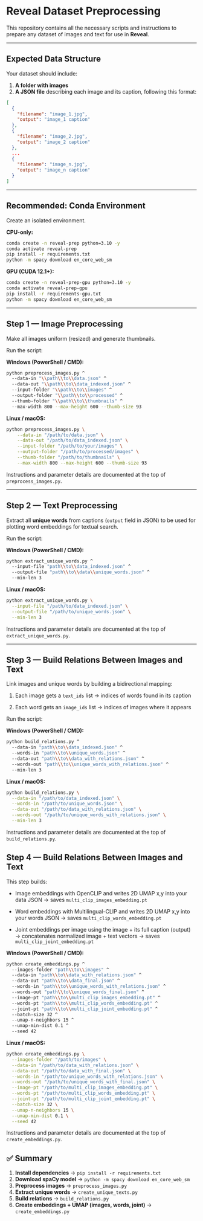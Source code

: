 # Reveal Dataset Preprocessing

This repository contains all the necessary scripts and instructions to prepare any dataset of images and text for use in **Reveal**.

---

## Expected Data Structure

Your dataset should include:

1. **A folder with images**  
2. **A JSON file** describing each image and its caption, following this format:

```json
[
  {
    "filename": "image_1.jpg",
    "output": "image_1 caption"
  },
  {
    "filename": "image_2.jpg",
    "output": "image_2 caption"
  },
  ...
  {
    "filename": "image_n.jpg",
    "output": "image_n caption"
  }
]
```
---

## Recommended: Conda Environment

Create an isolated environment.

**CPU-only:**

```bash
conda create -n reveal-prep python=3.10 -y
conda activate reveal-prep
pip install -r requirements.txt
python -m spacy download en_core_web_sm
```

**GPU (CUDA 12.1+):**

```bash
conda create -n reveal-prep-gpu python=3.10 -y
conda activate reveal-prep-gpu
pip install -r requirements-gpu.txt
python -m spacy download en_core_web_sm

```

---

## Step 1 — Image Preprocessing

Make all images uniform (resized) and generate thumbnails.

Run the script:

**Windows (PowerShell / CMD):**
```bash
python preprocess_images.py ^
  --data-in "\\path\\to\\data.json" ^
  --data-out "\\path\\to\\data_indexed.json" ^
  --input-folder "\\path\\to\\images" ^
  --output-folder "\\path\\to\\processed" ^
  --thumb-folder "\\path\\to\\thumbnails" ^
  --max-width 800 --max-height 600 --thumb-size 93
```

**Linux / macOS:**
```bash
python preprocess_images.py \
    --data-in "/path/to/data.json" \
    --data-out "/path/to/data_indexed.json" \
    --input-folder "/path/to/your/images" \
    --output-folder "/path/to/processed/images" \
    --thumb-folder "/path/to/thumbnails" \
    --max-width 800 --max-height 600 --thumb-size 93
```

Instructions and parameter details are documented at the top of `preprocess_images.py`.

---

## Step 2 — Text Preprocessing

Extract all **unique words** from captions (`output` field in JSON) to be used for plotting word embeddings for textual search.

Run the script:

**Windows (PowerShell / CMD):**
```bash
python extract_unique_words.py ^
  --input-file "path\\to\\data_indexed.json" ^
  --output-file "path\\to\\data\\unique_words.json" ^
  --min-len 3
```

**Linux / macOS:**
```bash
python extract_unique_words.py \
  --input-file "/path/to/data_indexed.json" \
  --output-file "/path/to/unique_words.json" \
  --min-len 3
```

Instructions and parameter details are documented at the top of `extract_unique_words.py`.

---

## Step 3 — Build Relations Between Images and Text

Link images and unique words by building a bidirectional mapping:

1. Each image gets a `text_ids` list → indices of words found in its caption

2. Each word gets an `image_ids` list → indices of images where it appears

Run the script:

**Windows (PowerShell / CMD):**
```bash
python build_relations.py ^
  --data-in "path\\to\\data_indexed.json" ^
  --words-in "path\\to\\unique_words.json" ^
  --data-out "path\\to\\data_with_relations.json" ^
  --words-out "path\\to\\unique_words_with_relations.json" ^
  --min-len 3
```

**Linux / macOS:**
```bash
python build_relations.py \
  --data-in "/path/to/data_indexed.json" \
  --words-in "/path/to/unique_words.json" \
  --data-out "/path/to/data_with_relations.json" \
  --words-out "/path/to/unique_words_with_relations.json" \
  --min-len 3
```

Instructions and parameter details are documented at the top of `build_relations.py`.

## Step 4 — Build Relations Between Images and Text

This step builds:

- Image embeddings with OpenCLIP and writes 2D UMAP x,y into your data JSON → saves `multi_clip_images_embedding.pt`

- Word embeddings with Multilingual-CLIP and writes 2D UMAP x,y into your words JSON → saves `multi_clip_words_embedding.pt`

- Joint embeddings per image using the image + its full caption (output) → concatenates normalized image + text vectors → saves `multi_clip_joint_embedding.pt`

**Windows (PowerShell / CMD):**
```bash
python create_embeddings.py ^
  --images-folder "path\\to\\images" ^
  --data-in "path\\to\\data_with_relations.json" ^
  --data-out "path\\to\\data_final.json" ^
  --words-in "path\\to\\unique_words_with_relations.json" ^
  --words-out "path\\to\\unique_words_final.json" ^
  --image-pt "path\\to\\multi_clip_images_embedding.pt" ^
  --words-pt "path\\to\\multi_clip_words_embedding.pt" ^
  --joint-pt "path\\to\\multi_clip_joint_embedding.pt" ^
  --batch-size 32 ^
  --umap-n-neighbors 15 ^
  --umap-min-dist 0.1 ^
  --seed 42
```

**Linux / macOS:**

```bash
python create_embeddings.py \
  --images-folder "/path/to/images" \
  --data-in "/path/to/data_with_relations.json" \
  --data-out "/path/to/data_with_final.json" \
  --words-in "/path/to/unique_words_with_relations.json" \
  --words-out "/path/to/unique_words_with_final.json" \
  --image-pt "/path/to/multi_clip_images_embedding.pt" \
  --words-pt "/path/to/multi_clip_words_embedding.pt" \
  --joint-pt "/path/to/multi_clip_joint_embedding.pt" \
  --batch-size 32 \
  --umap-n-neighbors 15 \
  --umap-min-dist 0.1 \
  --seed 42
```

Instructions and parameter details are documented at the top of `create_embeddings.py`.

## ✅ Summary

1. **Install dependencies** → `pip install -r requirements.txt`  
2. **Download spaCy model** → `python -m spacy download en_core_web_sm`  
3. **Preprocess images** → `preprocess_images.py`  
4. **Extract unique words** → `create_unique_texts.py`
5. **Build relations** → `build_relations.py`
6. **Create embeddings + UMAP (images, words, joint)** → `create_embeddings.py`
